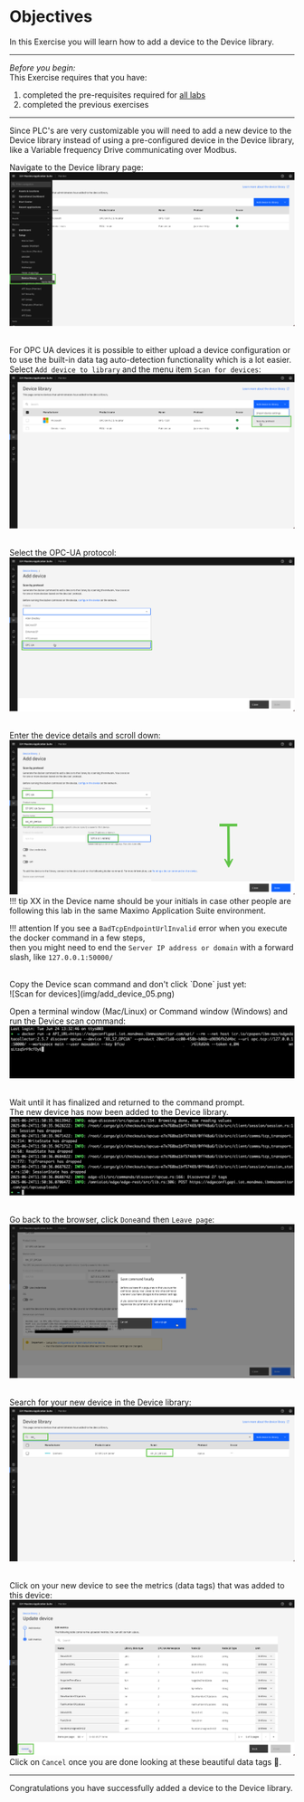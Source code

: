 # Objectives
In this Exercise you will learn how to add a device to the Device library.

---
*Before you begin:*  
This Exercise requires that you have:

1. completed the pre-requisites required for [all labs](prereqs.md)
2. completed the previous exercises

---

Since PLC's are very customizable you will need to add a new device to the Device library instead of using a pre-configured device in the Device library, like a Variable frequency Drive communicating over Modbus.</br>

Navigate to the Device library page:</br>
![Navigate to Device library](img/add_device_01.png)</br></br>

For OPC UA devices it is possible to either upload a device configuration or to use the built-in data tag auto-detection functionality which is a lot easier.</br>
Select `Add device to library` and the menu item `Scan for devices`:</br>
![Scan for devices](img/add_device_02.png)</br></br>

Select the OPC-UA protocol:</br>
![Scan for devices](img/add_device_03.png)</br></br>

Enter the device details and scroll down:</br>
![Scan for devices](img/add_device_04.png)</br>
!!! tip
    XX in the Device name should be your initials in case other people are following this lab in the same Maximo Application Suite environment.

!!! attention
    If you see a `BadTcpEndpointUrlInvalid` error when you execute the docker command in a few steps, </br>
    then you might need to end the `Server IP address or domain` with a forward slash, like `127.0.0.1:50000/`


</br>
Copy the Device scan command and don't click `Done` just yet:</br>
![Scan for devices](img/add_device_05.png)</br>

Open a terminal window (Mac/Linux) or Command window (Windows) and run the Device scan command:</br>
![Scan for devices execution](img/add_device_06.png)</br></br>

Wait until it has finalized and returned to the command prompt.</br>
The new device has now been added to the Device library.</br>
![Scan for devices execution](img/add_device_07.png)</br></br>

Go back to the browser, click `Done`and then `Leave page`:</br>
![Scan for devices end](img/add_device_08.png)</br></br>

Search for your new device in the Device library:</br>
![Scan for devices result](img/add_device_09.png)</br></br>

Click on your new device to see the metrics (data tags) that was added to this device:</br>
![Scan for devices result](img/add_device_10.png)</br>
Click on `Cancel` once you are done looking at these beautiful data tags 🤗.</br>


---
Congratulations you have successfully added a device to the Device library.</br>
